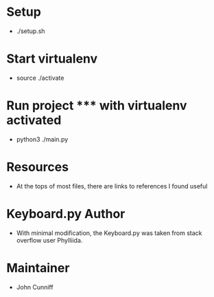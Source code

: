 # Setup
- ./setup.sh

# Start virtualenv
- source ./activate

# Run project *** with virtualenv activated
- python3 ./main.py

# Resources
- At the tops of most files, there are links to references I found useful

# Keyboard.py Author
- With minimal modification, the Keyboard.py was taken from stack overflow user Phylliida. 

# Maintainer
- John Cunniff
